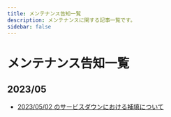 ```yaml
---
title: メンテナンス告知一覧
description: メンテナンスに関する記事一覧です。
sidebar: false
---
```


# メンテナンス告知一覧

## 2023/05

- [2023/05/02 のサービスダウンにおける補填について](/maintenance/20230503-server_down.html)
